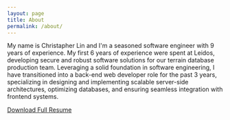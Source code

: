 ```yaml
---
layout: page
title: About
permalink: /about/
---
```


My name is Christapher Lin and I'm a seasoned software engineer with 9 years of experience. My first 6 years of experience were spent at Leidos, developing secure and robust software solutions for our terrain database production team. Leveraging a solid foundation in software engineering, I have transitioned into a back-end web developer role for the past 3 years, specializing in designing and implementing scalable server-side architectures, optimizing databases, and ensuring seamless integration with frontend systems.

[Download Full Resume](/_assets/Christopher-Lin-Resume.pdf)

<!-- This is the base Jekyll theme. You can find out more info about customizing your Jekyll theme, as well as basic Jekyll usage documentation at [jekyllrb.com](https://jekyllrb.com/)

You can find the source code for Minima at GitHub:
[jekyll][jekyll-organization] /
[minima](https://github.com/jekyll/minima)

You can find the source code for Jekyll at GitHub:
[jekyll][jekyll-organization] /
[jekyll](https://github.com/jekyll/jekyll)

[jekyll-organization]: https://github.com/jekyll -->
